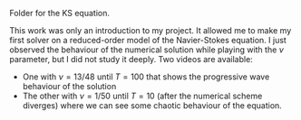 Folder for the KS equation. 

This work was only an introduction to my project. It allowed me to make my first solver on a reduced-order model of the Navier-Stokes equation. 
I just observed the behaviour of the numerical solution while playing with the $\nu$ parameter, but I did not study it deeply. 
Two videos are available:
- One with $\nu=13/48$ until $T=100$ that shows the progressive wave behaviour of the solution
- The other with $\nu = 1/50$ until $T=10$ (after the numerical scheme diverges) where we can see some chaotic behaviour of the equation.
